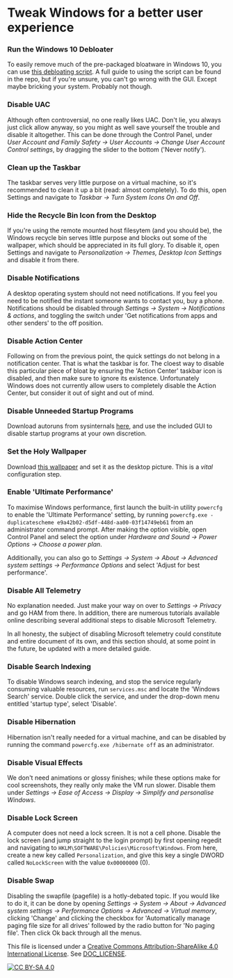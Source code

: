 # Tweak Windows for a better user experience

### Run the Windows 10 Debloater

To easily remove much of the pre-packaged bloatware in Windows 10, you can use
[this debloating script](https://github.com/Sycnex/Windows10Debloater). A full
guide to using the script can be found in the repo, but if you're unsure, you
can't go wrong with the GUI. Except maybe bricking your system. Probably not
though.


### Disable UAC

Although often controversial, no one really likes UAC. Don't lie, you always
just click allow anyway, so you might as well save yourself the trouble and
disable it altogether. This can be done through the Control Panel, under
*User Account and Family Safety -> User Accounts -> Change User Account Control
settings*, by dragging the slider to the bottom ('Never notify').


### Clean up the Taskbar

The taskbar serves very little purpose on a virtual machine, so it's
recommended to clean it up a bit (read: almost completely). To do this, open
Settings and navigate to *Taskbar -> Turn System Icons On and Off*.


### Hide the Recycle Bin Icon from the Desktop

If you're using the remote mounted host filesytem (and you should be), the
Windows recycle bin serves little purpose and blocks out some of the wallpaper,
which should be appreciated in its full glory. To disable it, open Settings and
navigate to *Personalization -> Themes, Desktop Icon Settings* and disable it
from there.


### Disable Notifications

A desktop operating system should not need notifications. If you feel you need
to be notified the instant someone wants to contact you, buy a phone.
Notifications should be disabled through *Settings -> System -> Notifications
& actions*, and toggling the switch under 'Get notifications from apps and
other senders' to the off position.


### Disable Action Center

Following on from the previous point, the quick settings do not belong in a
notification center. That is what the taskbar is for. The cloest way to disable
this particular piece of bloat by ensuring the 'Action Center' taskbar icon is
disabled, and then make sure to ignore its existence. Unfortunately Windows
does not currently allow users to completely disable the Action Center, but
consider it out of sight and out of mind.


### Disable Unneeded Startup Programs

Download autoruns from sysinternals [here][autoruns-dl], and use the included
GUI to disable startup programs at your own discretion.


### Set the Holy Wallpaper

Download [this wallpaper][wallpaper-dl] and set it as the desktop picture.
This is a *vital* configuration step.


### Enable 'Ultimate Performance'

To maximise Windows performance, first launch the built-in utility `powercfg`
to enable the 'Ultimate Performance' setting, by running
`powercfg.exe -duplicatescheme e9a42b02-d5df-448d-aa00-03f14749eb61` from an
administrator command prompt. After making the option visible, open Control
Panel and select the option under *Hardware and Sound -> Power Options ->
Choose a power plan*.

Additionally, you can also go to *Settings -> System -> About -> Advanced
system settings -> Performance Options* and select 'Adjust for best
performance'.


### Disable All Telemetry

No explanation needed. Just make your way on over to *Settings -> Privacy* and
go HAM from there. In addition, there are numerous tutorials available online
describing several additional steps to disable Microsoft Telemetry.

In all honesty, the subject of disabling Microsoft telemetry could constitute
and entire document of its own, and this section should, at some point in the
future, be updated with a more detailed guide.


### Disable Search Indexing

To disable Windows search indexing, and stop the service regularly consuming
valuable resources, run `services.msc` and locate the 'Windows Search' service.
Double click the service, and under the drop-down menu entitled 'startup type',
select 'Disable'.


### Disable Hibernation

Hibernation isn't really needed for a virtual machine, and can be disabled
by running the command `powercfg.exe /hibernate off` as an administrator.


### Disable Visual Effects

We don't need animations or glossy finishes; while these options make for
cool screenshots, they really only make the VM run slower. Disable them under
*Settings -> Ease of Access -> Display -> Simplify and personalise Windows*.


### Disable Lock Screen

A computer does not need a lock screen. It is not a cell phone. Disable the
lock screen (and jump straight to the login prompt) by first opening regedit
and navigating to `HKLM\SOFTWARE\Policies\Microsoft\Windows`. From here, create
a new key called `Personalization`, and give this key a single DWORD called
`NoLockScreen` with the value `0x00000000` (0).


### Disable Swap

Disabling the swapfile (pagefile) is a hotly-debated topic. If you would like
to do it, it can be done by opening *Settings -> System -> About -> Advanced
system settings -> Performance Options -> Advanced -> Virtual memory*,
clicking 'Change' and clicking the checkbox for 'Automatically
manage paging file size for all drives' followed by the radio button for 'No
paging file'. Then click Ok back through all the menus.


This file is licensed under a
[Creative Commons Attribution-ShareAlike 4.0 International License][cc-by-sa].
See [DOC_LICENSE](../DOC_LICENSE).

[![CC BY-SA 4.0][cc-by-sa-image]][cc-by-sa]

[cc-by-sa]: http://creativecommons.org/licenses/by-sa/4.0/
[cc-by-sa-image]: https://licensebuttons.net/l/by-sa/4.0/88x31.png

[autoruns-dl]: https://docs.microsoft.com/en-us/sysinternals/downloads/autoruns
[wallpaper-dl]: https://i.imgur.com/LwYlpqn.png

